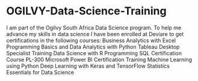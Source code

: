 # OGILVY-Data-Science-Training
I am part of the Ogilvy South Africa Data Science program. To help me advance my skills in data science I have been enrolled at Deviare to get certifications in the following courses: 
Business Analytics with Excel
Programming Basics and Data Analytics with Python
Tableau Desktop Specialist Training
Data Science with R Programming
SQL Certification Course
PL-300 Microsoft Power BI Certification Training
Machine Learning using Python
Deep Learning with Keras and TensorFlow
Statistics Essentials for Data Science
